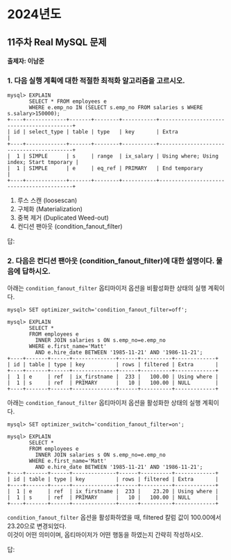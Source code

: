 # 2024년도
## 11주차 Real MySQL 문제
#### 출제자: 이남준

### 1. 다음 실행 계획에 대한 적절한 최적화 알고리즘을 고르시오.
```
mysql> EXPLAIN
       SELECT * FROM employees e
       WHERE e.emp_no IN (SELECT s.emp_no FROM salaries s WHERE s.salary>150000);
+----+-------------+-------+--------+-----------+------------------------------------------+
| id | select_type | table | type   | key       | Extra                                    |
+----+-------------+-------+--------+-----------+------------------------------------------+
|  1 | SIMPLE      | s     | range  | ix_salary | Using where; Using index; Start tmporary |
|  1 | SIMPLE      | e     | eq_ref | PRIMARY   | End temporary                            |
+----+-------------+-------+--------+-----------+------------------------------------------+
```
1. 루스 스캔 (loosescan)
2. 구체화 (Materialization)
3. 중복 제거 (Duplicated Weed-out)
4. 컨디션 팬아웃 (condition_fanout_filter)

답: 


### 2. 다음은 컨디션 팬아웃 (condition_fanout_filter)에 대한 설명이다. 물음에 답하시오.
아래는 `condition_fanout_filter` 옵티마이저 옵션을 비활성화한 상태의 실행 계획이다.
```
mysql> SET optimizer_switch='condition_fanout_filter=off';

mysql> EXPLAIN
       SELECT *
       FROM employees e
         INNER JOIN salaries s ON s.emp_no=e.emp_no
       WHERE e.first_name='Matt'
         AND e.hire_date BETWEEN '1985-11-21' AND '1986-11-21';
+----+-------+------+--------------+------+----------+-------------+
| id | table | type | key          | rows | filtered | Extra       |
+----+-------+------+--------------+------+----------+-------------+
|  1 | e     | ref  | ix_firstname |  233 |   100.00 | Using where |
|  1 | s     | ref  | PRIMARY      |   10 |   100.00 | NULL        |
+----+-------+------+--------------+------+----------+-------------+
```

아래는 `condition_fanout_filter` 옵티마이저 옵션을 활성화한 상태의 실행 계획이다.
```
mysql> SET optimizer_switch='condition_fanout_filter=on';

mysql> EXPLAIN
       SELECT *
       FROM employees e
         INNER JOIN salaries s ON s.emp_no=e.emp_no
       WHERE e.first_name='Matt'
         AND e.hire_date BETWEEN '1985-11-21' AND '1986-11-21';
+----+-------+------+--------------+------+----------+-------------+
| id | table | type | key          | rows | filtered | Extra       |
+----+-------+------+--------------+------+----------+-------------+
|  1 | e     | ref  | ix_firstname |  233 |    23.20 | Using where |
|  1 | s     | ref  | PRIMARY      |   10 |   100.00 | NULL        |
+----+-------+------+--------------+------+----------+-------------+
```

`condition_fanout_filter` 옵션을 활성화하였을 때, filtered 칼럼 값이 100.00에서 23.20으로 변경되었다.<br>
이것이 어떤 의미이며, 옵티마이저가 어떤 행동을 하였는지 간략히 작성하시오.

답: 